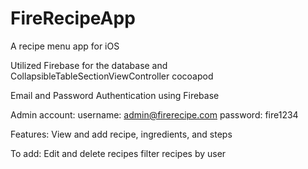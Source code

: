 # FireRecipeApp
A recipe menu app for iOS

Utilized Firebase for the database
and CollapsibleTableSectionViewController cocoapod

Email and Password Authentication using Firebase

Admin account:
username: admin@firerecipe.com
password: fire1234

Features:
View and add recipe, ingredients, and steps

To add:
Edit and delete recipes
filter recipes by user
